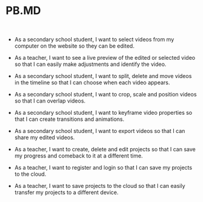 <h1>PB.MD</h1> <br>

- As a secondary school student, I want to select videos from my computer on the website so they can be edited.

- As a teacher, I want to see a live preview of the edited or selected video so that I can easily make adjustments and identify the video.

- As a secondary school student, I want to split, delete and move videos in the timeline so that I can choose when each video appears.

- As a secondary school student, I want to crop, scale and position videos so that I can overlap videos.

- As a secondary school student, I want to keyframe video properties so that I can create transitions and animations.

- As a secondary school student, I want to export videos so that I can share my edited videos.

- As a teacher, I want to create, delete and edit projects so that I can save my progress and comeback to it at a different time.

- As a teacher, I want to register and login so that I can save my projects to the cloud.

- As a teacher, I want to save projects to the cloud so that I can easily transfer my projects to a different device.